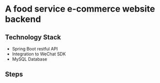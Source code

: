 # A food service e-commerce website backend

## Technology Stack
- Spring Boot restful API
- Integration to WeChat SDK
- MySQL Database

## Steps

